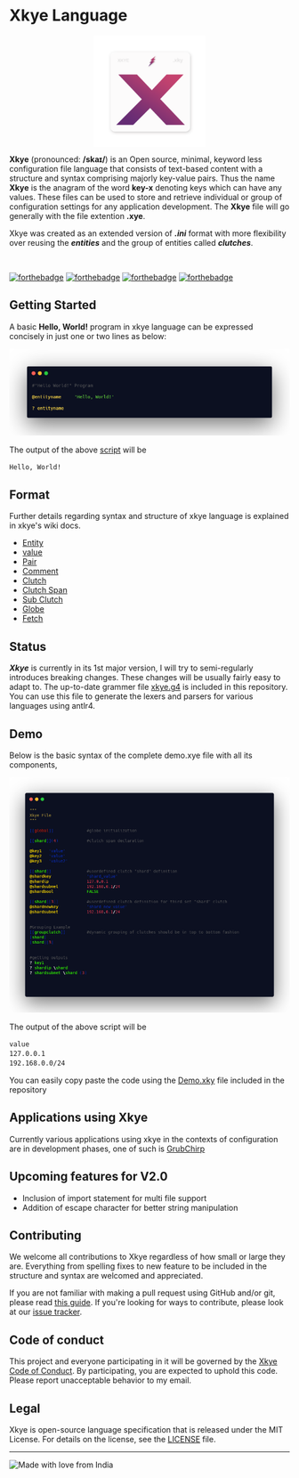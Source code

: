 # Xkye Language

<p align="center"> 
<a href="xky logo"><img src="images/logo.png" align="center" height="200" width="200" ></a>
</p>

**Xkye** (pronounced: **/skaɪ/**) is an Open source, minimal, keyword less configuration file language that consists of text-based content with a structure and syntax comprising majorly key-value pairs. Thus the name **Xkye** is the anagram of the word **key-x** denoting keys which can have any values. These files can be used to store and retrieve individual or group of configuration settings for any application development. The **Xkye** file will go generally with the file extention **.xye**.

Xkye was created as an extended version of ***.ini*** format with more flexibility over reusing the ***entities*** and the group of entities called ***clutches***.

</br>

[![forthebadge](https://forthebadge.com/images/badges/open-source.svg)](https://forthebadge.com)
[![forthebadge](https://forthebadge.com/images/badges/ctrl-c-ctrl-v.svg)](https://forthebadge.com)
[![forthebadge](https://forthebadge.com/images/badges/powered-by-coffee.svg)](https://forthebadge.com)
[![forthebadge](https://forthebadge.com/images/badges/no-ragrets.svg)](https://forthebadge.com)

## Getting Started
A basic **Hello, World!** program in xkye language can be expressed concisely in just one or two lines as below:

![Hello, World!](images/helloworld.png)

The output of the above [script](examples/helloworld.xky) will be
```sh
Hello, World!
```

## Format
Further details regarding syntax and structure of xkye language is explained in xkye's wiki docs.
- [Entity]()
- [value]()
- [Pair]()
- [Comment]()
- [Clutch]()
- [Clutch Span]()
- [Sub Clutch]()
- [Globe]()
- [Fetch]()


## Status
***Xkye*** is currently in its 1st major version, I will try to semi-regularly introduces breaking changes. These changes will be usually fairly easy to adapt to. The up-to-date grammer file [xkye.g4](Xkye.g4) is included in this repository. You can use this file to generate the lexers and parsers for various languages using antlr4. 

## Demo
Below is the basic syntax of the complete demo.xye file with all its components,

![Demo File](images/demo.png)

The output of the above script will be
```sh
value
127.0.0.1
192.168.0.0/24
```

You can easily copy paste the code using the [Demo.xky](examples/demo.xky) file included in the repository

## Applications using Xkye
Currently various applications using xkye in the contexts of configuration are in development phases, one of such is [GrubChirp](https://github.com/grubchirp) 

## Upcoming features for V2.0
- Inclusion of import statement for multi file support
- Addition of escape character for better string manipulation

## Contributing
We welcome all contributions to Xkye regardless of how small or large they are. Everything from spelling fixes to new feature to be included in the structure and syntax are welcomed and appreciated. 

If you are not familiar with making a pull request using GitHub and/or git, please read [this guide](https://docs.github.com/en/github/collaborating-with-pull-requests/proposing-changes-to-your-work-with-pull-requests/about-pull-requests). If you're looking for ways to contribute, please look at our [issue tracker](https://github.com/RahmanAnsari/xkye-lang/issues).

## Code of conduct
This project and everyone participating in it will be governed by the [Xkye Code of Conduct](CODE_OF_CONDUCT.md). By participating, you are expected to uphold this code. Please report unacceptable behavior to my email.

## Legal
Xkye is open-source language specification that is released under the MIT License. For details on the license, see the [LICENSE](https://github.com/RahmanAnsari/xkye-lang/blob/main/LICENSE) file.

---

![Made with love from India](https://madewithlove.now.sh/in?heart=true&template=for-the-badge)


